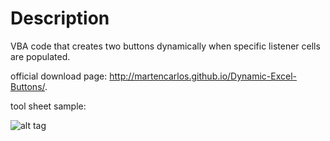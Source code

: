 Description
============

VBA code that creates two buttons dynamically when specific listener cells are populated.

official download page: http://martencarlos.github.io/Dynamic-Excel-Buttons/.

tool sheet sample:

![alt tag](https://raw.github.com/martencarlos/excel-button/master/images/tools_sheet.PNG)

